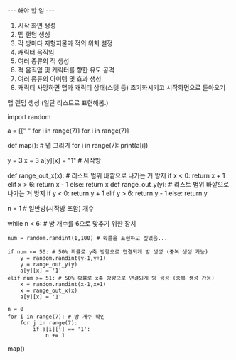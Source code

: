 --- 해야 할 일 ---
1. 시작 화면 생성
2. 맵 랜덤 생성
3. 각 방마다 지형지물과 적의 위치 설정
4. 캐릭터 움직임
5. 여러 종류의 적 생성
6. 적 움직임 및 캐릭터를 향한 유도 공격
7. 여러 종류의 아이템 및 효과 생성
8. 캐릭터 사망하면 맵과 캐릭터 상태(스텟 등) 초기화시키고 시작화면으로 돌아오기


맵 랜덤 생성 (일단 리스트로 표현해봄.)

import random

a = [[" " for i in range(7)] for i in range(7)]

def map(): # 맵 그리기
    for i in range(7):
        print(a[i])
        
y = 3
x = 3
a[y][x] = "1" # 시작방

def range_out_x(x): # 리스트 범위 바깥으로 나가는 거 방지
    if x < 0:
        return x + 1
    elif x > 6:
        return x - 1
    else:
        return x
def range_out_y(y): # 리스트 범위 바깥으로 나가는 거 방지
    if y < 0:
        return y + 1
    elif y > 6:
        return y - 1
    else:
        return y
        
n = 1 # 일반방(시작방 포함) 개수

while n < 6: # 방 개수를 6으로 맞추기 위한 장치

    num = random.randint(1,100) # 확률을 표현하고 싶었음...
    
    if num <= 50: # 50% 확률로 y축 방향으로 연결되게 방 생성 (중복 생성 가능)
        y = random.randint(y-1,y+1)
        y = range_out_y(y)
        a[y][x] = '1'
    elif num >= 51: # 50% 확률로 x축 방향으로 연결되게 방 생성 (중복 생성 가능)
        x = random.randint(x-1,x+1)
        x = range_out_x(x)
        a[y][x] = '1'
        
    n = 0
    for i in range(7): # 방 개수 확인
        for j in range(7):
            if a[i][j] == '1':
                n += 1
map()
